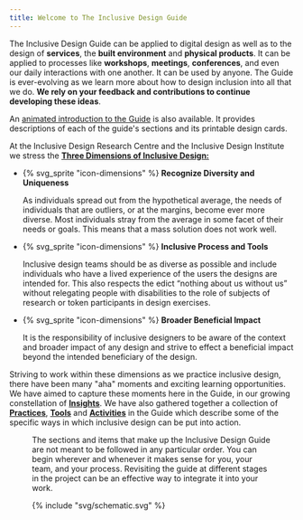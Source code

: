 ```yaml
---
title: Welcome to The Inclusive Design Guide
---
```


The Inclusive Design Guide can be applied to digital design as well as to the design of **services**, the **built
environment** and **physical products**. It can be applied to processes like **workshops**, **meetings**,
**conferences**, and even our daily interactions with one another. It can be used by anyone. The Guide is ever-evolving
as we learn more about how to design inclusion into all that we do. **We rely on your feedback and contributions to
continue developing these ideas**.

An [animated introduction to the Guide](https://www.youtube.com/watch?v=ESyrapafICE) is also available. It provides
descriptions of each of the guide's sections and its printable design cards.

<div class="idg-highlight-section" id="idg-index-dimensions-list">

At the Inclusive Design Research Centre and the Inclusive Design Institute we stress the [**Three Dimensions of
Inclusive
Design:**](http://idrc.ocadu.ca/about-the-idrc/49-resources/online-resources/articles-and-papers/443-whatisinclusivedesign)

* {% svg_sprite "icon-dimensions" %} **Recognize Diversity and Uniqueness**

  As individuals spread out from the hypothetical average, the needs of individuals that are outliers, or at the
  margins, become ever more diverse. Most individuals stray from the average in some facet of their needs or goals. This
  means that a mass solution does not work well.

* {% svg_sprite "icon-dimensions" %} **Inclusive Process and Tools**

  Inclusive design teams should be as diverse as possible and include individuals who have a lived experience of the
  users the designs are intended for.  This also respects the edict “nothing about us without us” without relegating
  people with disabilities to the role of subjects of research or token participants in design exercises.</p>

* {% svg_sprite "icon-dimensions" %} **Broader Beneficial Impact**

  It is the responsibility of inclusive designers to be aware of the context and broader impact of any design and strive
  to effect a beneficial impact beyond the intended beneficiary of the design.

</div>

Striving to work within these dimensions as we practice inclusive design, there have been many "aha" moments and
exciting learning opportunities. We have aimed to capture these moments here in the Guide, in our growing constellation
of [**Insights**](./insights/). We have also gathered together a collection of [**Practices**](./practices/),
[**Tools**](./tools/) and [**Activities**](./activities/) in the Guide which describe some of the specific ways in which
inclusive design can be put into action.

<div class="idg-highlight-section row">
  <figure>
  <figcaption class="small-12 medium-6 large-8 column">

  The sections and items that make up the Inclusive Design Guide are not meant to be followed in any particular order.
  You can begin wherever and whenever it makes sense for you, your team, and your process. Revisiting the guide at
  different stages in the project can be an effective way to integrate it into your work.

  </figcaption>
  <span class="small-12 medium-6 large-4 column"> {% include "svg/schematic.svg" %} </span>
  </figure>
</div>
